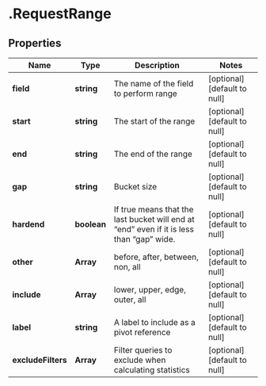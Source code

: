 # .RequestRange

## Properties
Name | Type | Description | Notes
------------ | ------------- | ------------- | -------------
**field** | **string** | The name of the field to perform range | [optional] [default to null]
**start** | **string** | The start of the range | [optional] [default to null]
**end** | **string** | The end of the range | [optional] [default to null]
**gap** | **string** | Bucket size | [optional] [default to null]
**hardend** | **boolean** | If true means that the last bucket will end at “end” even if it is less than “gap” wide. | [optional] [default to null]
**other** | **Array<string>** | before, after, between, non, all | [optional] [default to null]
**include** | **Array<string>** | lower, upper, edge, outer, all | [optional] [default to null]
**label** | **string** | A label to include as a pivot reference | [optional] [default to null]
**excludeFilters** | **Array<string>** | Filter queries to exclude when calculating statistics | [optional] [default to null]


